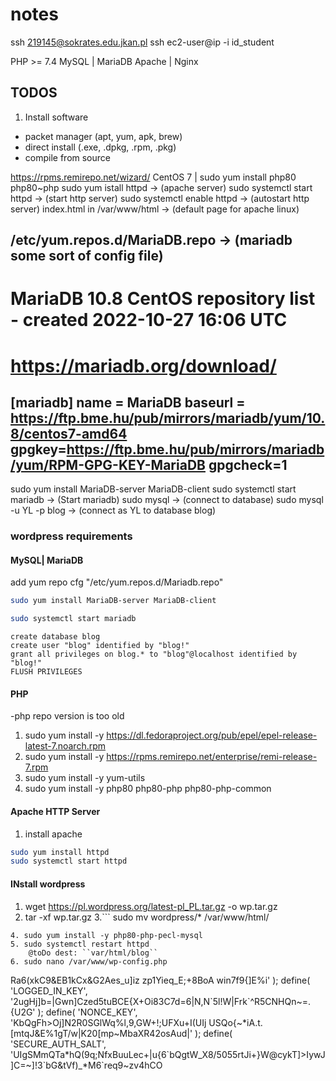 # notes
ssh 219145@sokrates.edu.jkan.pl
ssh ec2-user@ip -i id_student

PHP >= 7.4 
MySQL | MariaDB 
Apache | Nginx

## TODOS
1. Install software
  - packet manager (apt, yum, apk, brew)
  - direct install (.exe, .dpkg, .rpm, .pkg)
  - compile from source

https://rpms.remirepo.net/wizard/   CentOS 7 | sudo yum install php80 php80~php
sudo yum istall httpd   ->   (apache server)
sudo systemctl start httpd    ->     (start http server)
sudo systemctl enable httpd     ->     (autostart http server)
index.html in /var/www/html    ->      (default page for apache linux)

/etc/yum.repos.d/MariaDB.repo     ->       (mariadb some sort of config file) 
-------------------------------------------------------------------
# MariaDB 10.8 CentOS repository list - created 2022-10-27 16:06 UTC
# https://mariadb.org/download/
[mariadb]
name = MariaDB
baseurl = https://ftp.bme.hu/pub/mirrors/mariadb/yum/10.8/centos7-amd64
gpgkey=https://ftp.bme.hu/pub/mirrors/mariadb/yum/RPM-GPG-KEY-MariaDB
gpgcheck=1
-------------------------------------------------------------------

sudo yum install MariaDB-server MariaDB-client
sudo systemctl start mariadb     ->     (Start mariadb)
sudo mysql     ->     (connect to database)
sudo mysql -u YL -p blog    ->     (connect as YL to database blog)

### wordpress requirements
#### MySQL| MariaDB
add yum repo cfg "/etc/yum.repos.d/Mariadb.repo"
```bash
sudo yum install MariaDB-server MariaDB-client
```
```bash
sudo systemctl start mariadb
```
```
create database blog
create user "blog" identified by "blog!"
grant all privileges on blog.* to "blog"@localhost identified by "blog!"
FLUSH PRIVILEGES
```
#### PHP

-php repo version is too old
1. sudo yum install -y https://dl.fedoraproject.org/pub/epel/epel-release-latest-7.noarch.rpm
2. sudo yum install -y https://rpms.remirepo.net/enterprise/remi-release-7.rpm
3. sudo yum install -y yum-utils
4. sudo yum install -y php80 php80-php php80-php-common

#### Apache HTTP Server
1. install apache
```bash
sudo yum install httpd
sudo systemctl start httpd
```

#### INstall wordpress
1. wget https://pl.wordpress.org/latest-pl_PL.tar.gz -o wp.tar.gz
2. tar -xf wp.tar.gz
3.```
sudo mv wordpress/* /var/www/html/
```
4. sudo yum install -y php80-php-pecl-mysql
5. sudo systemctl restart httpd
    @toDo dest: ``var/html/blog``
6. sudo nano /var/www/wp-config.php
```
<?php
        define( 'DB_NAME', 'blog' );
        define( 'DB_USER', 'blog' );
        define( 'DB_PASSWORD', 'blog!' );
        define( 'DB_HOST', 'localhost' );
        define( 'DB_CHARSET', 'utf8mb4' );
        define( 'DB_COLLATE', '' );
        define( 'AUTH_KEY',         'F7seLTm#Fd#w-mIHhI{&5lWKs`krtB;0&2}^JwY*+^Y|A4/diW;M#b M4)|<i@Ht' );
        define( 'SECURE_AUTH_KEY',  's==bHxdSH>Ra6(xkC9&EB1kCx&G2Aes_u]iz zp1Yieq_E;+8BoA win7f9{]E%i' );
        define( 'LOGGED_IN_KEY',    '2ugHj]b=|Gwn]Czed5tuBCE{X+Oi83C7d=6|N,N`5l!W|Frk`^R5CNHQn~=.{U2G' );
        define( 'NONCE_KEY',        'KbQgFh>Oj]N2R0SGlWq%l,9,GW+!;UFX<?vmII?eOyfo3E,}=m^JyHvuk<|3q!w]' );
        define( 'AUTH_SALT',        'S;<+fXiag>u+I(UIj USQo{~*iA.t.[mtqJ&E%1gT/w|K20[mp~MbaXR42osAud|' );
        define( 'SECURE_AUTH_SALT', 'UIgSMmQTa*hQ(9q;NfxBuuLec+|u{6`bQgtW_X8/5055rtJi+}W@<kD!^PT};T}(' );
        define( 'LOGGED_IN_SALT',   'g!UvK* ePO3~}^S?SIIt. 6it*,R//t (r92@%H(ZQc,~QUU}uS1w9kuPHvl|wl-' );
        define( 'NONCE_SALT',       'bj[@RI@wnE2ST>cykT]>IywJ]C=~]!3`bG&tVf)_*M6`req9~zv4hCO<f2,K^s#:' );
        $table_prefix = 'wp_';
        define( 'WP_DEBUG', false );
        if ( ! defined( 'ABSPATH' ) ) {
            define( 'ABSPATH', __DIR__ . '/' );
        }
        require_once ABSPATH . 'wp-settings.php';
```
